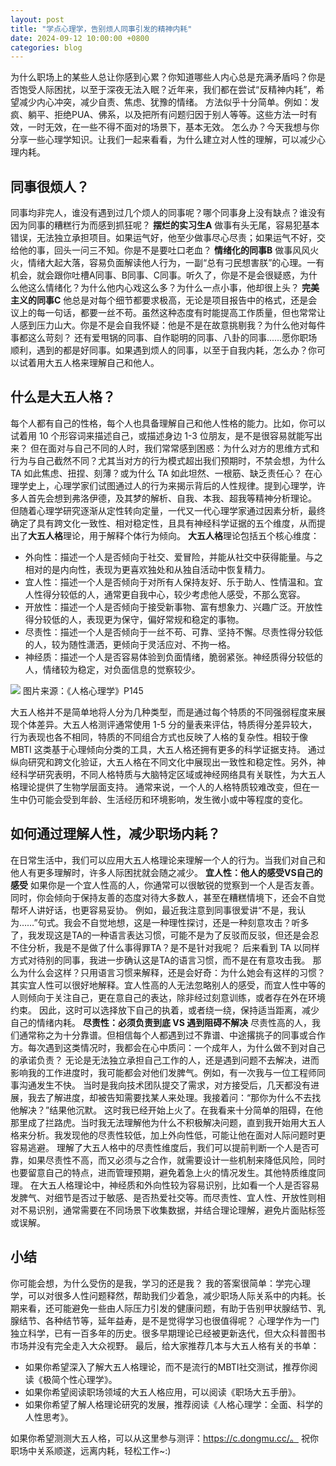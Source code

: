 ```yaml
---
layout: post
title: "学点心理学，告别烦人同事引发的精神内耗"
date: 2024-09-12 10:00:00 +0800
categories: blog
---
```

为什么职场上的某些人总让你感到心累？你知道哪些人内心总是充满矛盾吗？你是否饱受人际困扰，以至于深夜无法入眠？近年来，我们都在尝试“反精神内耗”，希望减少内心冲突，减少自责、焦虑、犹豫的情绪。
方法似乎十分简单。例如：发疯、躺平、拒绝PUA、佛系，以及把所有问题归因于别人等等。这些方法一时有效，一时无效，在一些不得不面对的场景下，基本无效。
怎么办？今天我想与你分享一些心理学知识。让我们一起来看看，为什么建立对人性的理解，可以减少心理内耗。
## 同事很烦人？
同事均非完人，谁没有遇到过几个烦人的同事呢？哪个同事身上没有缺点？谁没有因为同事的糟糕行为而感到抓狂呢？
**摆烂的实习生A**
做事有头无尾，容易犯基本错误，无法独立承担项目。如果运气好，他至少做事尽心尽责；如果运气不好，交给他的事，回头一问三不知。你是不是要吐口老血？
**情绪化的同事B**
做事风风火火，情绪大起大落，容易负面解读他人行为，一副“总有刁民想害朕”的心理。一有机会，就会跟你吐槽A同事、B同事、C同事。听久了，你是不是会很疑惑，为什么他这么情绪化？为什么他内心戏这么多？为什么一点小事，他却很上头？
**完美主义的同事C**
他总是对每个细节都要求极高，无论是项目报告中的格式，还是会议上的每一句话，都要一丝不苟。虽然这种态度有时能提高工作质量，但也常常让人感到压力山大。你是不是会自我怀疑：他是不是在故意挑剔我？为什么他对每件事都这么苛刻？
还有爱甩锅的同事、自作聪明的同事、八卦的同事......愿你职场顺利，遇到的都是好同事。如果遇到烦人的同事，以至于自我内耗，怎么办？你可以试着用大五人格来理解自己和他人。
## 什么是大五人格？
每个人都有自己的性格，每个人也具备理解自己和他人性格的能力。比如，你可以试着用 10 个形容词来描述自己，或描述身边 1-3 位朋友，是不是很容易就能写出来？
但在面对与自己不同的人时，我们常常感到困惑：为什么对方的思维方式和行为与自己截然不同？尤其当对方的行为模式超出我们预期时，不禁会想，为什么 TA 如此焦虑、扭捏、刻薄？或为什么 TA 如此坦然、一根筋、缺乏责任心？
在心理学史上，心理学家们试图通过人的行为来揭示背后的人性规律。提到心理学，许多人首先会想到弗洛伊德，及其梦的解析、自我、本我、超我等精神分析理论。
但随着心理学研究逐渐从定性转向定量，一代又一代心理学家通过因素分析，最终确定了具有跨文化一致性、相对稳定性，且具有神经科学证据的五个维度，从而提出了**大五人格**理论，用于解释个体行为倾向。
**大五人格**理论包括五个核心维度：
* 外向性：描述一个人是否倾向于社交、爱冒险，并能从社交中获得能量。与之相对的是内向性，表现为更喜欢独处和从独自活动中恢复精力。
* 宜人性：描述一个人是否倾向于对所有人保持友好、乐于助人、性情温和。宜人性得分较低的人，通常更自我中心，较少考虑他人感受，不那么宽容。
* 开放性：描述一个人是否倾向于接受新事物、富有想象力、兴趣广泛。开放性得分较低的人，表现更为保守，偏好常规和稳定的事物。
* 尽责性：描述一个人是否倾向于一丝不苟、可靠、坚持不懈。尽责性得分较低的人，较为随性潇洒，更倾向于灵活应对、不拘一格。
* 神经质：描述一个人是否容易体验到负面情绪，脆弱紧张。神经质得分较低的人，情绪较为稳定，对负面信息的觉察较少。

![](https://static.openmindclub.com/2024-09-10-WechatIMG597.jpg)
图片来源：《人格心理学》P145

大五人格并不是简单地将人分为几种类型，而是通过每个特质的不同强弱程度来展现个体差异。大五人格测评通常使用 1-5 分的量表来评估，特质得分差异较大，行为表现也各不相同，特质的不同组合方式也反映了人格的复杂性。相较于像 MBTI 这类基于心理倾向分类的工具，大五人格还拥有更多的科学证据支持。
通过纵向研究和跨文化验证，大五人格在不同文化中展现出一致性和稳定性。另外，神经科学研究表明，不同人格特质与大脑特定区域或神经网络具有关联性，为大五人格理论提供了生物学层面支持。
通常来说，一个人的人格特质较难改变，但在一生中仍可能会受到年龄、生活经历和环境影响，发生微小或中等程度的变化。
## 如何通过理解人性，减少职场内耗？
在日常生活中，我们可以应用大五人格理论来理解一个人的行为。当我们对自己和他人有更多理解时，许多人际困扰就会随之减少。
**宜人性：他人的感受VS自己的感受**
如果你是一个宜人性高的人，你通常可以很敏锐的觉察到一个人是否友善。同时，你会倾向于保持友善的态度对待大多数人，甚至在糟糕情境下，还会不自觉帮坏人讲好话，也更容易妥协。
例如，最近我注意到同事很爱讲“不是，我认为……”句式。我会不自觉地想，这是一种理性探讨，还是一种刻意攻击？听多了，我发现这是TA的一种语言表达习惯，可能不是为了反驳而反驳，但还是会忍不住分析，我是不是做了什么事得罪TA？是不是针对我呢？
后来看到 TA 以同样方式对待别的同事，我进一步确认这是TA的语言习惯，而不是在有意攻击我。
那么为什么会这样？只用语言习惯来解释，还是会好奇：为什么她会有这样的习惯？其实宜人性可以很好地解释。宜人性高的人无法忽略别人的感受，而宜人性中等的人则倾向于关注自己，更在意自己的表达，除非经过刻意训练，或者存在外在环境约束。
因此，这时可以选择放下自己的执着，或者绕一绕，保持适当距离，减少自己的情绪内耗。
**尽责性：必须负责到底 VS 遇到阻碍不解决**
尽责性高的人，我们通常称之为十分靠谱。但相信每个人都遇到过不靠谱、中途撂挑子的同事或合作方。每次遇到这类情况时，我都会在心中质问：一个成年人，为什么做不到对自己的承诺负责？
无论是无法独立承担自己工作的人，还是遇到问题不去解决，进而影响我的工作进度时，我可能都会对他们发脾气。例如，有一次我与一位工程师同事沟通发生不快。
当时是我向技术团队提交了需求，对方接受后，几天都没有进展，我去了解进度，却被告知需要找某人来处理。我接着问：“那你为什么不去找他解决？”结果他沉默。
这时我已经开始上火了。在我看来十分简单的阻碍，在他那里成了拦路虎。当时我无法理解他为什么不积极解决问题，直到我开始用大五人格来分析。我发现他的尽责性较低，加上外向性低，可能让他在面对人际问题时更容易逃避。
理解了大五人格中的尽责性维度后，我们可以提前判断一个人是否可靠，如果尽责性不高，而又必须与之合作，就需要设计一些机制来降低风险，同时也要留意自己的特点，进而管理预期，避免着急上火的情况发生。其他特质维度同理。
在大五人格理论中，神经质和外向性较为容易识别，比如看一个人是否容易发脾气、对细节是否过于敏感、是否热爱社交等。而尽责性、宜人性、开放性则相对不易识别，通常需要在不同场景下收集数据，并结合理论理解，避免片面贴标签或误解。
## 小结
你可能会想，为什么受伤的是我，学习的还是我？
我的答案很简单：学完心理学，可以对很多人性问题释然，帮助我们少着急，减少职场人际关系中的内耗。长期来看，还可能避免一些由人际压力引发的健康问题，有助于告别甲状腺结节、乳腺结节、各种结节等，延年益寿，是不是觉得学习也很值得呢？
心理学作为一门独立科学，已有一百多年的历史。很多早期理论已经被更新迭代，但大众科普图书市场并没有完全走入大众视野。
最后，给大家推荐几本与大五人格有关的书单：
* 如果你希望深入了解大五人格理论，而不是流行的MBTI社交测试，推荐你阅读《极简个性心理学》。
* 如果你希望阅读职场领域的大五人格应用，可以阅读《职场大五手册》。
* 如果你希望了解人格理论研究的发展，推荐阅读《人格心理学：全面、科学的人性思考》。

如果你希望测测大五人格，可以从这里参与测评：https://c.dongmu.cc/。
祝你职场中关系顺遂，远离内耗，轻松工作~:)
